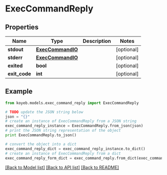 # ExecCommandReply


## Properties
Name | Type | Description | Notes
------------ | ------------- | ------------- | -------------
**stdout** | [**ExecCommandIO**](ExecCommandIO.md) |  | [optional] 
**stderr** | [**ExecCommandIO**](ExecCommandIO.md) |  | [optional] 
**exited** | **bool** |  | [optional] 
**exit_code** | **int** |  | [optional] 

## Example

```python
from koyeb.models.exec_command_reply import ExecCommandReply

# TODO update the JSON string below
json = "{}"
# create an instance of ExecCommandReply from a JSON string
exec_command_reply_instance = ExecCommandReply.from_json(json)
# print the JSON string representation of the object
print ExecCommandReply.to_json()

# convert the object into a dict
exec_command_reply_dict = exec_command_reply_instance.to_dict()
# create an instance of ExecCommandReply from a dict
exec_command_reply_form_dict = exec_command_reply.from_dict(exec_command_reply_dict)
```
[[Back to Model list]](../README.md#documentation-for-models) [[Back to API list]](../README.md#documentation-for-api-endpoints) [[Back to README]](../README.md)


